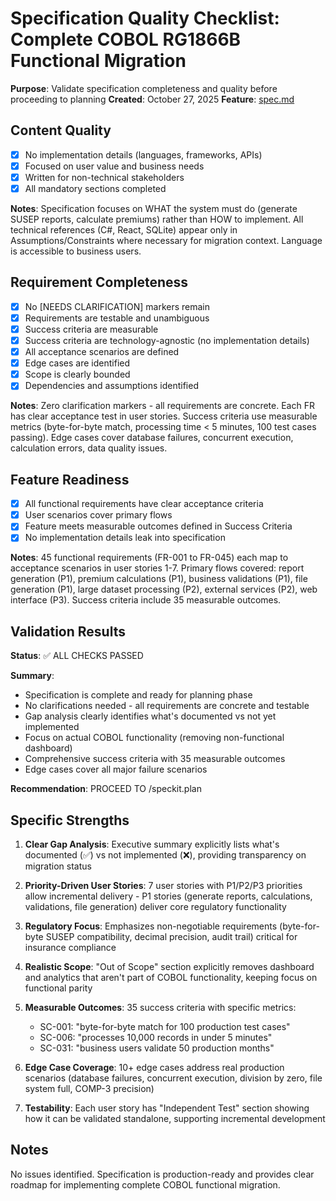 # Specification Quality Checklist: Complete COBOL RG1866B Functional Migration

**Purpose**: Validate specification completeness and quality before proceeding to planning
**Created**: October 27, 2025
**Feature**: [spec.md](../spec.md)

## Content Quality

- [x] No implementation details (languages, frameworks, APIs)
- [x] Focused on user value and business needs
- [x] Written for non-technical stakeholders
- [x] All mandatory sections completed

**Notes**: Specification focuses on WHAT the system must do (generate SUSEP reports, calculate premiums) rather than HOW to implement. All technical references (C#, React, SQLite) appear only in Assumptions/Constraints where necessary for migration context. Language is accessible to business users.

## Requirement Completeness

- [x] No [NEEDS CLARIFICATION] markers remain
- [x] Requirements are testable and unambiguous
- [x] Success criteria are measurable
- [x] Success criteria are technology-agnostic (no implementation details)
- [x] All acceptance scenarios are defined
- [x] Edge cases are identified
- [x] Scope is clearly bounded
- [x] Dependencies and assumptions identified

**Notes**: Zero clarification markers - all requirements are concrete. Each FR has clear acceptance test in user stories. Success criteria use measurable metrics (byte-for-byte match, processing time < 5 minutes, 100 test cases passing). Edge cases cover database failures, concurrent execution, calculation errors, data quality issues.

## Feature Readiness

- [x] All functional requirements have clear acceptance criteria
- [x] User scenarios cover primary flows
- [x] Feature meets measurable outcomes defined in Success Criteria
- [x] No implementation details leak into specification

**Notes**: 45 functional requirements (FR-001 to FR-045) each map to acceptance scenarios in user stories 1-7. Primary flows covered: report generation (P1), premium calculations (P1), business validations (P1), file generation (P1), large dataset processing (P2), external services (P2), web interface (P3). Success criteria include 35 measurable outcomes.

## Validation Results

**Status**: ✅ ALL CHECKS PASSED

**Summary**:
- Specification is complete and ready for planning phase
- No clarifications needed - all requirements are concrete and testable
- Gap analysis clearly identifies what's documented vs not yet implemented
- Focus on actual COBOL functionality (removing non-functional dashboard)
- Comprehensive success criteria with 35 measurable outcomes
- Edge cases cover all major failure scenarios

**Recommendation**: PROCEED TO /speckit.plan

## Specific Strengths

1. **Clear Gap Analysis**: Executive summary explicitly lists what's documented (✅) vs not implemented (❌), providing transparency on migration status

2. **Priority-Driven User Stories**: 7 user stories with P1/P2/P3 priorities allow incremental delivery - P1 stories (generate reports, calculations, validations, file generation) deliver core regulatory functionality

3. **Regulatory Focus**: Emphasizes non-negotiable requirements (byte-for-byte SUSEP compatibility, decimal precision, audit trail) critical for insurance compliance

4. **Realistic Scope**: "Out of Scope" section explicitly removes dashboard and analytics that aren't part of COBOL functionality, keeping focus on functional parity

5. **Measurable Outcomes**: 35 success criteria with specific metrics:
   - SC-001: "byte-for-byte match for 100 production test cases"
   - SC-006: "processes 10,000 records in under 5 minutes"
   - SC-031: "business users validate 50 production months"

6. **Edge Case Coverage**: 10+ edge cases address real production scenarios (database failures, concurrent execution, division by zero, file system full, COMP-3 precision)

7. **Testability**: Each user story has "Independent Test" section showing how it can be validated standalone, supporting incremental development

## Notes

No issues identified. Specification is production-ready and provides clear roadmap for implementing complete COBOL functional migration.
